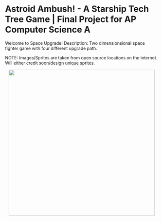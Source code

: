 # Astroid Ambush! - A Starship Tech Tree Game | Final Project for AP Computer Science A

Welcome to Space Upgrade!
Description: Two dimensionsional space fighter game with four different upgrade path.

NOTE: Images/Sprites are taken from open source locations on the internet. Will either credit soon/design unique sprites.

<p align="center">
  <img src="https://user-images.githubusercontent.com/54038104/90344593-0c99c700-dfe9-11ea-980a-cfebb59a6a1d.PNG" width="480">
</p>

